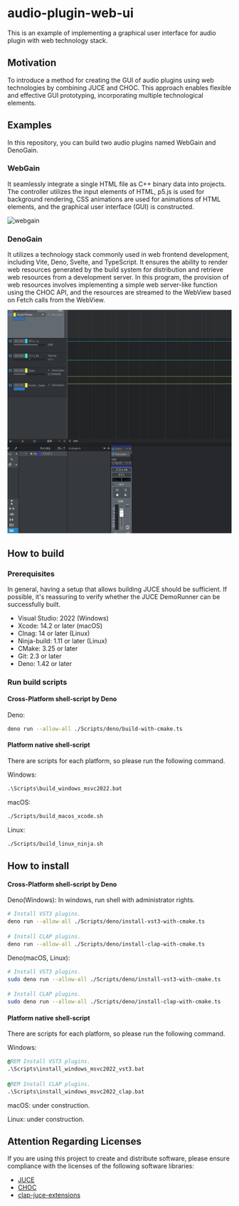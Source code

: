 # audio-plugin-web-ui
This is an example of implementing a graphical user interface for audio plugin with web technology stack.

## Motivation

To introduce a method for creating the GUI of audio plugins using web technologies by combining JUCE and CHOC. This approach enables flexible and effective GUI prototyping, incorporating multiple technological elements.

## Examples

In this repository, you can build two audio plugins named WebGain and DenoGain.

### WebGain

It seamlessly integrate a single HTML file as C++ binary data into projects. The controller utilizes the input elements of HTML, p5.js is used for background rendering, CSS animations are used for animations of HTML elements, and the graphical user interface (GUI) is constructed.

![webgain](img/webgain.gif)

### DenoGain

It utilizes a technology stack commonly used in web frontend development, including Vite, Deno, Svelte, and TypeScript. It ensures the ability to render web resources generated by the build system for distribution and retrieve web resources from a development server. In this program, the provision of web resources involves implementing a simple web server-like function using the CHOC API, and the resources are streamed to the WebView based on Fetch calls from the WebView.

![DenoGain](img/denogain.gif)

## How to build

### Prerequisites

In general, having a setup that allows building JUCE should be sufficient. If possible, it's reassuring to verify whether the JUCE DemoRunner can be successfully built.

+ Visual Studio: 2022 (Windows)
+ Xcode: 14.2 or later (macOS)
+ Clnag: 14 or later (Linux)
+ Ninja-build: 1.11 or later (Linux)
+ CMake: 3.25 or later
+ Git: 2.3 or later
+ Deno: 1.42 or later

### Run build scripts

#### Cross-Platform shell-script by Deno

Deno:
```sh
deno run --allow-all ./Scripts/deno/build-with-cmake.ts
```

#### Platform native shell-script

There are scripts for each platform, so please run the following command.

Windows:
```bat
.\Scripts\build_windows_msvc2022.bat
```

macOS:
```sh
./Scripts/build_macos_xcode.sh
```

Linux:
```sh
./Scripts/build_linux_ninja.sh
```

## How to install

#### Cross-Platform shell-script by Deno

Deno(Windows):
In windows, run shell with administrator rights.
```sh
# Install VST3 plugins.
deno run --allow-all ./Scripts/deno/install-vst3-with-cmake.ts

# Install CLAP plugins.
deno run --allow-all ./Scripts/deno/install-clap-with-cmake.ts
```

Deno(macOS, Linux):
```sh
# Install VST3 plugins.
sudo deno run --allow-all ./Scripts/deno/install-vst3-with-cmake.ts

# Install CLAP plugins.
sudo deno run --allow-all ./Scripts/deno/install-clap-with-cmake.ts
```

#### Platform native shell-script

There are scripts for each platform, so please run the following command.

Windows:
```bat
@REM Install VST3 plugins.
.\Scripts\install_windows_msvc2022_vst3.bat

@REM Install CLAP plugins.
.\Scripts\install_windows_msvc2022_clap.bat
```

macOS: under construction.

Linux: under construction.

## Attention Regarding Licenses

If you are using this project to create and distribute software, please ensure compliance with the licenses of the following software libraries:

+ [JUCE](https://github.com/juce-framework/JUCE)  
+ [CHOC](https://github.com/Tracktion/choc)  
+ [clap-juce-extensions](https://github.com/free-audio/clap-juce-extensions)  
